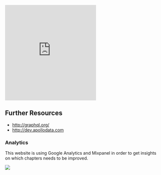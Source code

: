 <iframe height="315" src="https://www.youtube.com/embed/xM3zKqCv_74" frameborder="0" allowfullscreen></iframe>

<!-- __INJECT_SHARING__ -->

## Further Resources

* http://graphql.org/
* http://dev.apollodata.com

### Analytics

This website is using Google Analytics and Mixpanel in order to get insights on which chapters needs to be improved.

![](https://cdn.mxpnl.com/site_media/images/partner/badge_blue.png)
